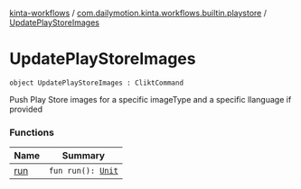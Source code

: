 [kinta-workflows](../../index.md) / [com.dailymotion.kinta.workflows.builtin.playstore](../index.md) / [UpdatePlayStoreImages](./index.md)

# UpdatePlayStoreImages

`object UpdatePlayStoreImages : CliktCommand`

Push Play Store images for a specific imageType and a specific llanguage if provided

### Functions

| Name | Summary |
|---|---|
| [run](run.md) | `fun run(): `[`Unit`](https://kotlinlang.org/api/latest/jvm/stdlib/kotlin/-unit/index.html) |
